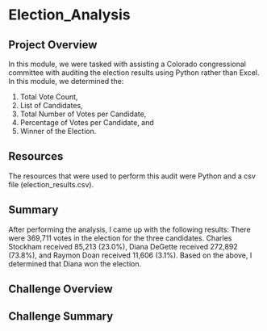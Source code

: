 # Election_Analysis

## Project Overview

In this module, we were tasked with assisting a Colorado congressional committee with auditing the election results using Python rather than Excel. In this module, we determined the:
1. Total Vote Count,
2. List of Candidates,
3. Total Number of Votes per Candidate,
4. Percentage of Votes per Candidate, and
5. Winner of the Election.

## Resources
The resources that were used to perform this audit were Python and a csv file (election_results.csv).

## Summary
After performing the analysis, I came up with the following results:
There were 369,711 votes in the election for the three candidates.
Charles Stockham received 85,213 (23.0%),
Diana DeGette received 272,892 (73.8%), and
Raymon Doan received 11,606 (3.1%).
Based on the above, I determined that Diana won the election.

## Challenge Overview

## Challenge Summary
